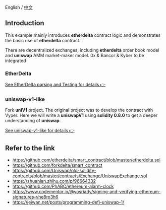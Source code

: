 English / [中文](https://github.com/Dapp-Learning-DAO/Dapp-Learning/blob/main/basic/13-decentralized-exchange/README-CN.md)
## Introduction
This example mainly introduces **etherdelta** contract logic and demonstrates the basic use of **etherdelta** contract.

There are decentralized exchanges, including **etherdelta** order book model and **uniswap** AMM market-maker model.
0x & Bancor & Kyber to be integrated

### EtherDelta

[See EtherDelta parsing and Testing for details :point_right:](./EtherDelta/README.md)

### uniswap-v1-like

Fork **uniV1** project. The original project was to develop the contract with Vyper. Here we will write a **uniswapV1** using **solidity 0.8.0** to get a deeper understanding of **uniswap**.

[See uniswap-v1-like for details :point_right:](./uniswap-v1-like/README.md)

## Refer to the link

- https://github.com/etherdelta/smart_contract/blob/master/etherdelta.sol
- https://github.com/forkdelta/smart_contract   
- https://github.com/Uniswap/old-solidity-contracts/blob/master/contracts/Exchange/UniswapExchange.sol
- https://zhuanlan.zhihu.com/p/96664332
- https://github.com/PhABC/ethereum-alarm-clock 
- https://www.codementor.io/@yosriady/signing-and-verifying-ethereum-signatures-vhe8ro3h6   
- https://jeiwan.net/posts/programming-defi-uniswap-1/  
